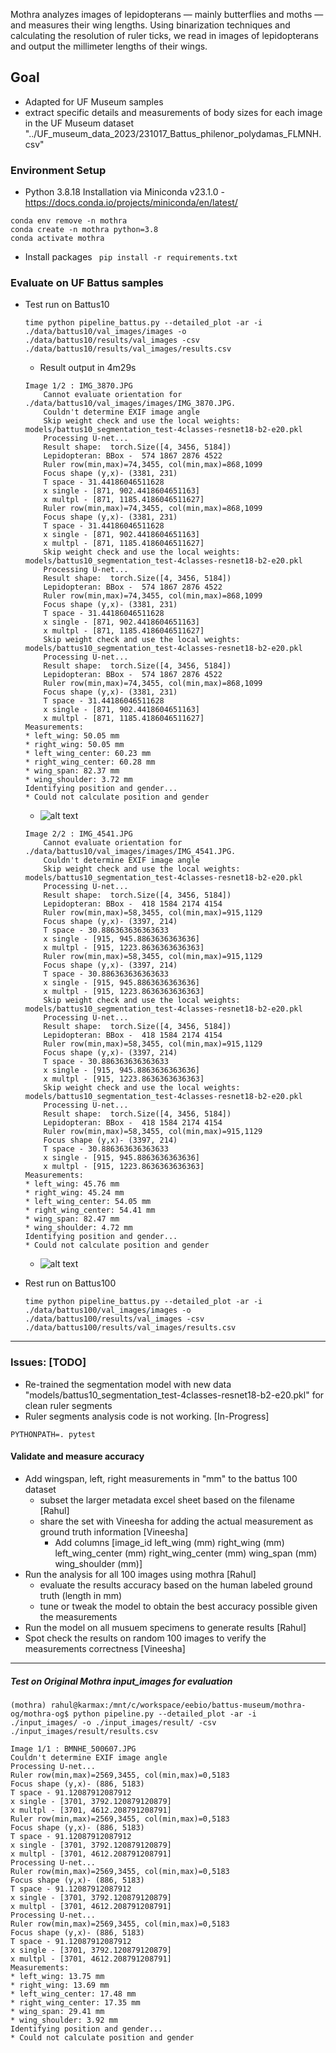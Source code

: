
Mothra analyzes images of lepidopterans — mainly butterflies and moths — and measures their wing lengths. Using binarization techniques and calculating the resolution of ruler ticks, we read in images of lepidopterans and output the millimeter lengths of their wings.

## Goal
- Adapted for UF Museum samples
- extract specific details and measurements of body sizes for each image in the UF Museum dataset "../UF_museum_data_2023/231017_Battus_philenor_polydamas_FLMNH.csv"

### Environment Setup
- Python 3.8.18 Installation via Miniconda v23.1.0 - https://docs.conda.io/projects/miniconda/en/latest/ 
```
conda env remove -n mothra
conda create -n mothra python=3.8
conda activate mothra
```
- Install packages ` pip install -r requirements.txt`

### Evaluate on UF Battus samples
- Test run on Battus10
  ```
  time python pipeline_battus.py --detailed_plot -ar -i ./data/battus10/val_images/images -o ./data/battus10/results/val_images -csv ./data/battus10/results/val_images/results.csv
  ```
  - Result output in 4m29s
  ```
  Image 1/2 : IMG_3870.JPG
      Cannot evaluate orientation for ./data/battus10/val_images/images/IMG_3870.JPG.
      Couldn't determine EXIF image angle
      Skip weight check and use the local weights:  models/battus10_segmentation_test-4classes-resnet18-b2-e20.pkl
      Processing U-net...
      Result shape:  torch.Size([4, 3456, 5184])
      Lepidopteran: BBox -  574 1867 2876 4522
      Ruler row(min,max)=74,3455, col(min,max)=868,1099
      Focus shape (y,x)- (3381, 231)
      T space - 31.44186046511628
      x single - [871, 902.4418604651163]
      x multpl - [871, 1185.4186046511627]
      Ruler row(min,max)=74,3455, col(min,max)=868,1099
      Focus shape (y,x)- (3381, 231)
      T space - 31.44186046511628
      x single - [871, 902.4418604651163]
      x multpl - [871, 1185.4186046511627]
      Skip weight check and use the local weights:  models/battus10_segmentation_test-4classes-resnet18-b2-e20.pkl
      Processing U-net...
      Result shape:  torch.Size([4, 3456, 5184])
      Lepidopteran: BBox -  574 1867 2876 4522
      Ruler row(min,max)=74,3455, col(min,max)=868,1099
      Focus shape (y,x)- (3381, 231)
      T space - 31.44186046511628
      x single - [871, 902.4418604651163]
      x multpl - [871, 1185.4186046511627]
      Skip weight check and use the local weights:  models/battus10_segmentation_test-4classes-resnet18-b2-e20.pkl
      Processing U-net...
      Result shape:  torch.Size([4, 3456, 5184])
      Lepidopteran: BBox -  574 1867 2876 4522
      Ruler row(min,max)=74,3455, col(min,max)=868,1099
      Focus shape (y,x)- (3381, 231)
      T space - 31.44186046511628
      x single - [871, 902.4418604651163]
      x multpl - [871, 1185.4186046511627]
  Measurements:
  * left_wing: 50.05 mm
  * right_wing: 50.05 mm
  * left_wing_center: 60.23 mm
  * right_wing_center: 60.28 mm
  * wing_span: 82.37 mm
  * wing_shoulder: 3.72 mm
  Identifying position and gender...
  * Could not calculate position and gender

  ```
  - ![alt text](./data/battus10/results/val_images/IMG_3870.JPG "Sample 1")
  ```
  Image 2/2 : IMG_4541.JPG
      Cannot evaluate orientation for ./data/battus10/val_images/images/IMG_4541.JPG.
      Couldn't determine EXIF image angle
      Skip weight check and use the local weights:  models/battus10_segmentation_test-4classes-resnet18-b2-e20.pkl
      Processing U-net...
      Result shape:  torch.Size([4, 3456, 5184])
      Lepidopteran: BBox -  418 1584 2174 4154
      Ruler row(min,max)=58,3455, col(min,max)=915,1129
      Focus shape (y,x)- (3397, 214)
      T space - 30.886363636363633
      x single - [915, 945.8863636363636]
      x multpl - [915, 1223.8636363636363]
      Ruler row(min,max)=58,3455, col(min,max)=915,1129
      Focus shape (y,x)- (3397, 214)
      T space - 30.886363636363633
      x single - [915, 945.8863636363636]
      x multpl - [915, 1223.8636363636363]
      Skip weight check and use the local weights:  models/battus10_segmentation_test-4classes-resnet18-b2-e20.pkl
      Processing U-net...
      Result shape:  torch.Size([4, 3456, 5184])
      Lepidopteran: BBox -  418 1584 2174 4154
      Ruler row(min,max)=58,3455, col(min,max)=915,1129
      Focus shape (y,x)- (3397, 214)
      T space - 30.886363636363633
      x single - [915, 945.8863636363636]
      x multpl - [915, 1223.8636363636363]
      Skip weight check and use the local weights:  models/battus10_segmentation_test-4classes-resnet18-b2-e20.pkl
      Processing U-net...
      Result shape:  torch.Size([4, 3456, 5184])
      Lepidopteran: BBox -  418 1584 2174 4154
      Ruler row(min,max)=58,3455, col(min,max)=915,1129
      Focus shape (y,x)- (3397, 214)
      T space - 30.886363636363633
      x single - [915, 945.8863636363636]
      x multpl - [915, 1223.8636363636363]
  Measurements:
  * left_wing: 45.76 mm
  * right_wing: 45.24 mm
  * left_wing_center: 54.05 mm
  * right_wing_center: 54.41 mm
  * wing_span: 82.47 mm
  * wing_shoulder: 4.72 mm
  Identifying position and gender...
  * Could not calculate position and gender
  ```
  - ![alt text](./data/battus10/results/val_images/IMG_4541.JPG "Sample 1")

- Rest run on Battus100
  ```
  time python pipeline_battus.py --detailed_plot -ar -i ./data/battus100/val_images/images -o ./data/battus100/results/val_images -csv ./data/battus100/results/val_images/results.csv
  ```
--- 

### Issues: [TODO]
- Re-trained the segmentation model with new data "models/battus10_segmentation_test-4classes-resnet18-b2-e20.pkl" for clean ruler segments
- Ruler segments analysis code is not working. [In-Progress] 

```
PYTHONPATH=. pytest

```
#### Validate and measure accuracy
- Add wingspan, left, right measurements in "mm" to the battus 100 dataset 
    - subset the larger metadata excel sheet based on the filename [Rahul]
    - share the set with Vineesha for adding the actual measurement as ground truth information [Vineesha]
        - Add columns [image_id	left_wing (mm)	right_wing (mm)	left_wing_center (mm)	right_wing_center (mm)	wing_span (mm)	wing_shoulder (mm)]
- Run the analysis for all 100 images using mothra [Rahul]
    - evaluate the results accuracy based on the human labeled ground truth (length in mm)
    - tune or tweak the model to obtain the best accuracy possible given the measurements
- Run the model on all musuem specimens to generate results [Rahul]
- Spot check the results on random 100 images to verify the measurements correctness [Vineesha]


--- 

##### Test on Original Mothra input_images for evaluation

```
(mothra) rahul@karmax:/mnt/c/workspace/eebio/battus-museum/mothra-og/mothra-og$ python pipeline.py --detailed_plot -ar -i ./input_images/ -o ./input_images/result/ -csv  ./input_images/result/results.csv

Image 1/1 : BMNHE_500607.JPG
Couldn't determine EXIF image angle
Processing U-net...
Ruler row(min,max)=2569,3455, col(min,max)=0,5183
Focus shape (y,x)- (886, 5183)
T space - 91.12087912087912
x single - [3701, 3792.120879120879]
x multpl - [3701, 4612.208791208791]
Ruler row(min,max)=2569,3455, col(min,max)=0,5183
Focus shape (y,x)- (886, 5183)
T space - 91.12087912087912
x single - [3701, 3792.120879120879]
x multpl - [3701, 4612.208791208791]
Processing U-net...
Ruler row(min,max)=2569,3455, col(min,max)=0,5183
Focus shape (y,x)- (886, 5183)
T space - 91.12087912087912
x single - [3701, 3792.120879120879]
x multpl - [3701, 4612.208791208791]
Processing U-net...
Ruler row(min,max)=2569,3455, col(min,max)=0,5183
Focus shape (y,x)- (886, 5183)
T space - 91.12087912087912
x single - [3701, 3792.120879120879]
x multpl - [3701, 4612.208791208791]
Measurements:
* left_wing: 13.75 mm
* right_wing: 13.69 mm
* left_wing_center: 17.48 mm
* right_wing_center: 17.35 mm
* wing_span: 29.41 mm
* wing_shoulder: 3.92 mm
Identifying position and gender...
* Could not calculate position and gender
```

